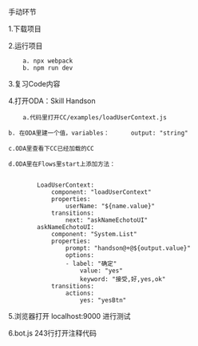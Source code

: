 手动环节 

1.下载项目 

2.运行项目 

        a. npx webpack 
        b. npm run dev 

3.复习Code内容

4.打开ODA：Skill Handson
	
        a.代码里打开CC/examples/loadUserContext.js
	
	b. 在ODA里建一个值，variables：      output: "string"
	
	c.ODA里查看下CC已经加载的CC
	
	d.ODA里在Flows里start上添加方法：
	

			LoadUserContext:
				component: "loadUserContext"
				properties:
					userName: "${name.value}" 
				transitions:
					next: "askNameEchotoUI"  
			askNameEchotoUI:
				component: "System.List"
				properties:
					prompt: "handson@+@${output.value}"
					options:
					- label: "确定"
						value: "yes"
						keyword: "接受,好,yes,ok"      
				transitions: 
					actions:
						yes: "yesBtn"
	
	

5.浏览器打开  localhost:9000  进行测试 

6.bot.js 243行打开注释代码
